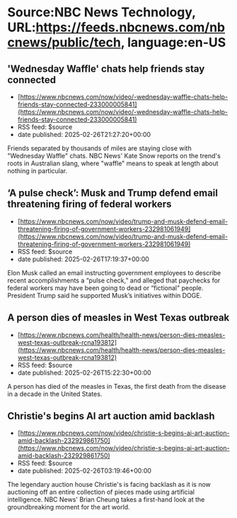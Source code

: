 # Source:NBC News Technology, URL:https://feeds.nbcnews.com/nbcnews/public/tech, language:en-US

## 'Wednesday Waffle' chats help friends stay connected
 - [https://www.nbcnews.com/now/video/-wednesday-waffle-chats-help-friends-stay-connected-233000005841](https://www.nbcnews.com/now/video/-wednesday-waffle-chats-help-friends-stay-connected-233000005841)
 - RSS feed: $source
 - date published: 2025-02-26T21:27:20+00:00

Friends separated by thousands of miles are staying close with "Wednesday Waffle" chats. NBC News' Kate Snow reports on the trend's roots in Australian slang, where "waffle" means to speak at length about nothing in particular.

## ‘A pulse check’: Musk and Trump defend email threatening firing of federal workers
 - [https://www.nbcnews.com/now/video/trump-and-musk-defend-email-threatening-firing-of-government-workers-232981061949](https://www.nbcnews.com/now/video/trump-and-musk-defend-email-threatening-firing-of-government-workers-232981061949)
 - RSS feed: $source
 - date published: 2025-02-26T17:19:37+00:00

Elon Musk called an email instructing government employees to describe recent accomplishments a “pulse check,” and alleged that paychecks for federal workers may have been going to dead or “fictional" people. President Trump said he supported Musk’s initiatives within DOGE.

## A person dies of measles in West Texas outbreak
 - [https://www.nbcnews.com/health/health-news/person-dies-measles-west-texas-outbreak-rcna193812](https://www.nbcnews.com/health/health-news/person-dies-measles-west-texas-outbreak-rcna193812)
 - RSS feed: $source
 - date published: 2025-02-26T15:22:30+00:00

A person has died of the measles in Texas, the first death from the disease in a decade in the United States.

## Christie's begins AI art auction amid backlash
 - [https://www.nbcnews.com/now/video/christie-s-begins-ai-art-auction-amid-backlash-232929861750](https://www.nbcnews.com/now/video/christie-s-begins-ai-art-auction-amid-backlash-232929861750)
 - RSS feed: $source
 - date published: 2025-02-26T03:19:46+00:00

The legendary auction house Christie's is facing backlash as it is now auctioning off an entire collection of pieces made using artificial intelligence. NBC News' Brian Cheung takes a first-hand look at the groundbreaking moment for the art world.


